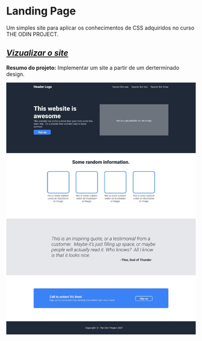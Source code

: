 # Landing Page

Um simples site para aplicar os conhecimentos de CSS adquiridos no curso THE ODIN PROJECT.

## _[Vizualizar o site](https://quelzynh0.github.io/landing-page/)_

**Resumo do projeto:** Implementar um site a partir de um derterminado design.

<img src="./images/site_modelo.jpg" width="600" />